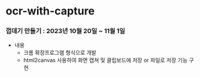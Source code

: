# ocr-with-capture

### 껍데기 만들기 : 2023년 10월 20일 ~ 11월 1일
- 내용 
  * 크롬 확장프로그램 형식으로 개발
  * html2canvas 사용하여 화면 캡쳐 및 클립보드에 저장 or 파일로 저장 기능 구현 
